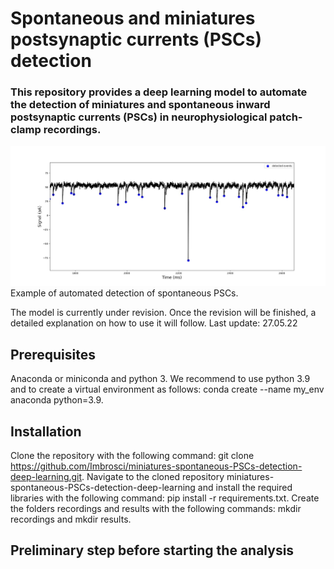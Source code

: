 # Spontaneous and miniatures postsynaptic currents (PSCs) detection

### This repository provides a deep learning model to automate the detection of miniatures and spontaneous inward postsynaptic currents (PSCs) in neurophysiological patch-clamp recordings.

![Alt text](/example_detection.jpg?raw=true)
Example of automated detection of spontaneous PSCs.

The model is currently under revision. Once the revision will be finished, a detailed explanation on how to use it will follow. 
Last update: 27.05.22

## Prerequisites
Anaconda or miniconda and python 3. We recommend to use python 3.9 and to create a virtual environment as follows: conda create --name my_env anaconda python=3.9.

## Installation
Clone the repository with the following command: git clone https://github.com/Imbrosci/miniatures-spontaneous-PSCs-detection-deep-learning.git.
Navigate to the cloned repository miniatures-spontaneous-PSCs-detection-deep-learning and install the required libraries with the following command: pip install -r requirements.txt.
Create the folders recordings and results with the following commands: mkdir recordings and mkdir results.

## Preliminary step before starting the analysis 

